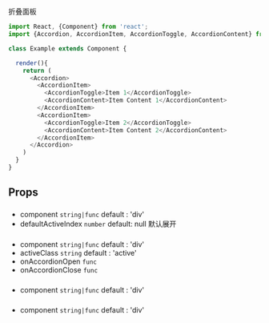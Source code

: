 # <Accordion/>

折叠面板

```js
import React, {Component} from 'react';
import {Accordion, AccordionItem, AccordionToggle, AccordionContent} from 'wonder-ui/Accordion';

class Example extends Component {

  render(){
    return (
      <Accordion>
        <AccordionItem>
          <AccordionToggle>Item 1</AccordionToggle>
          <AccordionContent>Item Content 1</AccordionContent>
        </AccordionItem>
        <AccordionItem>
          <AccordionToggle>Item 2</AccordionToggle>
          <AccordionContent>Item Content 2</AccordionContent>
        </AccordionItem>
      </Accordion>
    )
  }
}

```

## Props

### <Accordion/>

- component `string|func` default : 'div'
- defaultActiveIndex  `number` default: null 默认展开

### <AccordionItem/>

- component `string|func` default : 'div'
- activeClass `string`   default : 'active'
- onAccordionOpen `func`
- onAccordionClose `func`

### <AccordionToggle/>

- component `string|func` default : 'div'

### <AccordionContent/>

- component `string|func` default : 'div'
